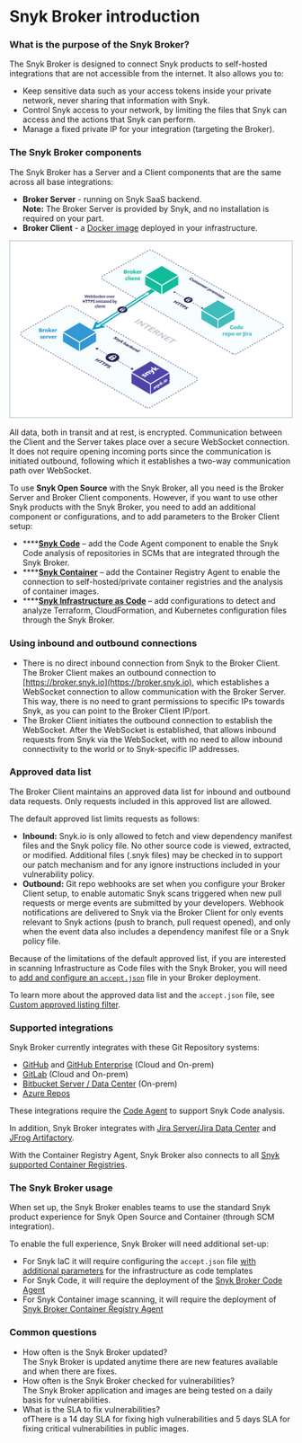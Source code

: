 # Snyk Broker introduction

### What is the purpose of the Snyk Broker?

The Snyk Broker is designed to connect Snyk products to self-hosted integrations that are not accessible from the internet. It also allows you to:

* Keep sensitive data such as your access tokens inside your private network, never sharing that information with Snyk.
* Control Snyk access to your network, by limiting the files that Snyk can access and the actions that Snyk can perform.
* Manage a fixed private IP for your integration (targeting the Broker).

### The Snyk Broker components

The Snyk Broker has a Server and a Client components that are the same across all base integrations:

* **Broker Server** - running on Snyk SaaS backend.\
  **Note:** The Broker Server is provided by Snyk, and no installation is required on your part.
* **Broker Client** - a [Docker image](https://hub.docker.com/r/snyk/broker/) deployed in your infrastructure.

![](<../../../.gitbook/assets/Snyk Broker diagram.png>)



All data, both in transit and at rest, is encrypted. Communication between the Client and the Server takes place over a secure WebSocket connection. It does not require opening incoming ports since the communication is initiated outbound, following which it establishes a two-way communication path over WebSocket.

To use **Snyk Open Source** with the Snyk Broker, all you need is the Broker Server and Broker Client components. However, if you want to use other Snyk products with the Snyk Broker, you need to add an additional component or configurations, and to add parameters to the Broker Client setup:

* ****[**Snyk Code**](snyk-broker-code-agent.md) – add the Code Agent component to enable the Snyk Code analysis of repositories in SCMs that are integrated through the Snyk Broker.
* ****[**Snyk Container**](snyk-broker-container-registry-agent/) – add the Container Registry Agent to enable the connection to self-hosted/private container registries and the analysis of container images.
* ****[**Snyk Infrastructure as Code**](snyk-broker-infrastructure-as-code-detection/) – add configurations to detect and analyze Terraform, CloudFormation, and Kubernetes configuration files through the Snyk Broker.



### Using inbound and outbound connections

* There is no direct inbound connection from Snyk to the Broker Client. The Broker Client makes an outbound connection to [https://broker.snyk.io](https://broker.snyk.io), which establishes a WebSocket connection to allow communication with the Broker Server. This way, there is no need to grant permissions to specific IPs towards Snyk, as you can point to the Broker Client IP/port.
* The Broker Client initiates the outbound connection to establish the WebSocket. After the WebSocket is established, that allows inbound requests from Snyk via the WebSocket, with no need to allow inbound connectivity to the world or to Snyk-specific IP addresses.

### **Approved data list**

The Broker Client maintains an approved data list for inbound and outbound data requests. Only requests included in this approved list are allowed.

The default approved list limits requests as follows:

* **Inbound:** Snyk.io is only allowed to fetch and view dependency manifest files and the Snyk policy file. No other source code is viewed, extracted, or modified. Additional files (.snyk files) may be checked in to support our patch mechanism and for any ignore instructions included in your vulnerability policy.
* **Outbound:** Git repo webhooks are set when you configure your Broker Client setup, to enable automatic Snyk scans triggered when new pull requests or merge events are submitted by your developers. Webhook notifications are delivered to Snyk via the Broker Client for only events relevant to Snyk actions (push to branch, pull request opened), and only when the event data also includes a dependency manifest file or a Snyk policy file.

Because of the limitations of the default approved list, if you are interested in scanning Infrastructure as Code files with the Snyk Broker, you will need to [add and configure an `accept.json`](snyk-broker-infrastructure-as-code-detection/) file in your Broker deployment.

To learn more about the approved data list and the `accept.json` file, see [Custom approved listing filter](set-up-snyk-broker/how-to-install-and-configure-your-snyk-broker-client.md).

### **Supported integrations**

Snyk Broker currently integrates with these Git Repository systems:

* [GitHub](https://docs.snyk.io/integrations/git-repository-scm-integrations/github-integration) and [GitHub Enterprise](https://docs.snyk.io/integrations/git-repository-scm-integrations/github-enterprise-integration) (Cloud and On-prem)
* [GitLab](https://docs.snyk.io/integrations/git-repository-scm-integrations/gitlab-integration) (Cloud and On-prem)
* [Bitbucket Server / Data Center](../git-repository-scm-integrations/bitbucket-data-center-server-integration.md) (On-prem)
* [Azure Repos](https://docs.snyk.io/integrations/git-repository-scm-integrations/azure-repos-integration)

These integrations require the [Code Agent](snyk-broker-code-agent.md) to support Snyk Code analysis.

In addition, Snyk Broker integrates with [Jira Server/Jira Data Center](../notifications-ticketing-system-integrations/jira.md) and [JFrog Artifactory](../private-registry-integrations/artifactory-registry-setup.md).

With the Container Registry Agent, Snyk Broker also connects to all [Snyk supported Container Registries](snyk-broker-container-registry-agent/).

### **The Snyk Broker usage**

When set up, the Snyk Broker enables teams to use the standard Snyk product experience for Snyk Open Source and Container (through SCM integration).

To enable the full experience, Snyk Broker will need additional set-up:

* For Snyk IaC it will require configuring the `accept.json` file [with additional parameters](snyk-broker-infrastructure-as-code-detection/) for the infrastructure as code templates
* For Snyk Code, it will require the deployment of the [Snyk Broker Code Agent](snyk-broker-code-agent.md)
* For Snyk Container image scanning, it will require the deployment of [Snyk Broker Container Registry Agent](snyk-broker-container-registry-agent/)

### Common questions

* How often is the Snyk Broker updated?\
  The Snyk Broker is updated anytime there are new features available and when there are fixes.
* How often is the Snyk Broker checked for vulnerabilities?\
  The Snyk Broker application and images are being tested on a daily basis for vulnerabilities.
* What is the SLA to fix vulnerabilities?\
  &#x20;ofThere is a 14 day SLA for fixing high vulnerabilities and 5 days SLA for fixing critical vulnerabilities in public images.
